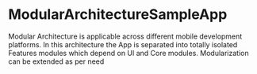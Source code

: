 # ModularArchitectureSampleApp

Modular Architecture is applicable across different mobile development platforms. 
In this architecture the App is separated into totally isolated Features modules which depend on UI and Core modules.
Modularization can be extended as per need
